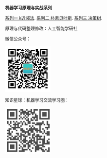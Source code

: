 **机器学习原理与实战系列**

[系列一 k近邻法](https://github.com/Vambooo/lihang-dl/tree/master/k近邻 "knn"). 
[系列二 朴素贝叶斯](https://github.com/Vambooo/lihang-dl/tree/master/朴素贝叶斯 "bayes"). 
[系列三 决策树](https://github.com/Vambooo/lihang-dl/tree/master/决策树 "decisiontree"). 
 




















原理与代码整理修改：人工智能学研社

微信公众号：

<img src="https://github.com/Vambooo/zz/blob/master/gongzhonghao.jpg" width="150" />

知识星球：机器学习交流学习圈：

<img src="https://github.com/Vambooo/zz/blob/master/dlzhishixingqiu.jpg" width="150" />

